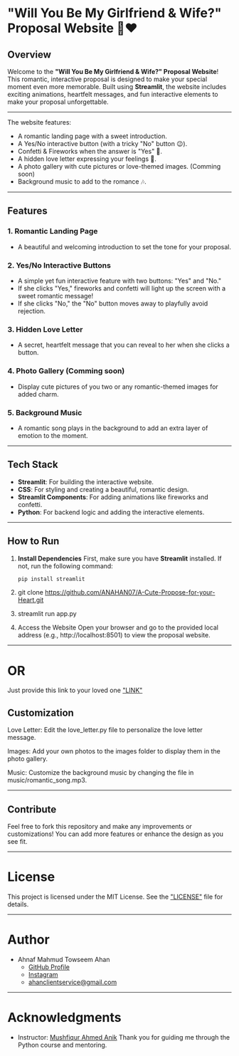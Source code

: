 # **"Will You Be My Girlfriend & Wife?" Proposal Website 💍❤️**

## **Overview**

Welcome to the **"Will You Be My Girlfriend & Wife?" Proposal Website**! This romantic, interactive proposal is designed to make your special moment even more memorable. Built using **Streamlit**, the website includes exciting animations, heartfelt messages, and fun interactive elements to make your proposal unforgettable.

---

The website features:
- A romantic landing page with a sweet introduction.
- A Yes/No interactive button (with a tricky "No" button 😉).
- Confetti & Fireworks when the answer is "Yes" 🎉.
- A hidden love letter expressing your feelings 💌.
- A photo gallery with cute pictures or love-themed images.  (Comming soon)
- Background music to add to the romance 🎶.

---

## **Features**

### 1. **Romantic Landing Page**
   - A beautiful and welcoming introduction to set the tone for your proposal.

### 2. **Yes/No Interactive Buttons**
   - A simple yet fun interactive feature with two buttons: "Yes" and "No."
   - If she clicks "Yes," fireworks and confetti will light up the screen with a sweet romantic message!
   - If she clicks "No," the "No" button moves away to playfully avoid rejection.

### 3. **Hidden Love Letter**
   - A secret, heartfelt message that you can reveal to her when she clicks a button.

### 4. **Photo Gallery**    (Comming soon)
   - Display cute pictures of you two or any romantic-themed images for added charm.

### 5. **Background Music**
   - A romantic song plays in the background to add an extra layer of emotion to the moment.

---

## **Tech Stack**
- **Streamlit**: For building the interactive website.
- **CSS**: For styling and creating a beautiful, romantic design.
- **Streamlit Components**: For adding animations like fireworks and confetti.
- **Python**: For backend logic and adding the interactive elements.

---

## **How to Run**

1. **Install Dependencies**
   First, make sure you have **Streamlit** installed. If not, run the following command:
   ```bash
   pip install streamlit 

2. git clone https://github.com/ANAHAN07/A-Cute-Propose-for-your-Heart.git

3. streamlit run app.py

4. Access the Website Open your browser and go to the provided local address (e.g., http://localhost:8501) to view the proposal website.

---
# OR

   Just provide this link to your loved one ["LINK"](https://i-love-youu.streamlit.app)


## Customization
  Love Letter: Edit the love_letter.py file to personalize the love letter message.

  Images: Add your own photos to the images folder to display them in the photo gallery.

  Music: Customize the background music by changing the file in music/romantic_song.mp3.

---

## Contribute
Feel free to fork this repository and make any improvements or customizations! You can add more features or enhance the design as you see fit.

---

# License

This project is licensed under the MIT License. See the ["LICENSE"](https://github.com/ANAHAN07/A-Cute-Propose-for-your-Heart/blob/main/LICENSE) file for details.

---

# Author

* Ahnaf Mahmud Towseem Ahan
    * [GitHub Profile](https://github.com/ANAHAN07)
    * [Instagram](https://www.instagram.com/its.me.memebd)
    * ahanclientservice@gmail.com

---

# Acknowledgments

* Instructor: [Mushfiqur Ahmed Anik](https://github.com/Musfique-Ahmed)
    Thank you for guiding me through the Python course and mentoring.
